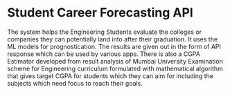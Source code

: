 # Student Career Forecasting API

The system helps the Engineering Students evaluate the colleges or companies they can potentially land into after their graduation. It uses the ML models for prognostication. The results are given out in the form of API response which can be used by various apps. There is also a CGPA Estimator developed from result analysis of Mumbai University Examination scheme for Engineering curriculum formulated with mathematical algorithm that gives target CGPA for students which they can aim for including the subjects which need focus to reach their goals.